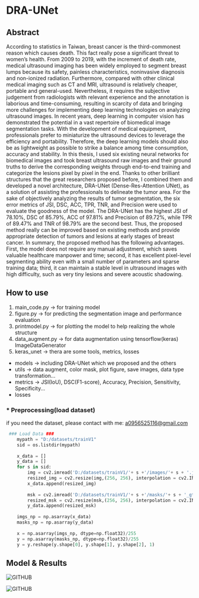 # DRA-UNet

## Abstract
According to statistics in Taiwan, breast cancer is the third-commonest reason which causes death. This fact really pose a significant threat to women’s health. From 2009 to 2019, with the increment of death rate, medical ultrasound imaging has been widely employed to segment breast lumps because its safety, painless characteristics, noninvasive diagnosis and non-ionized radiation. Furthermore, compared with other clinical medical imaging such as CT and MRI, ultrasound is relatively cheaper, portable and general-used. Nevertheless, it requires the subjective judgement from radiologists with relevant experience and the annotation is laborious and time-consuming, resulting in scarcity of data and bringing more challenges for implementing deep learning technologies on analyzing ultrasound images.
In recent years, deep learning in computer vision has demonstrated the potential in a vast repertoire of biomedical image segmentation tasks. With the development of medical equipment, professionals prefer to miniaturize the ultrasound devices to leverage the efficiency and portability. Therefore, the deep learning models should also be as lightweight as possible to strike a balance among time consumption, accuracy and stability. In this thesis, I used six existing neural networks for biomedical images and took breast ultrasound raw images and their ground truths to derive the corresponding weights through end-to-end training and categorize the lesions pixel by pixel in the end. Thanks to other brilliant structures that the great researchers proposed before, I combined them and developed a novel architecture, DRA-UNet (Dense-Res-Attention UNet), as a solution of assisting the professionals to delineate the tumor area.
For the sake of objectively analyzing the results of tumor segmentation, the six error metrics of JSI, DSC, ACC, TPR, TNR, and Precision were used to evaluate the goodness of the model. The DRA-UNet has the highest JSI of 78.10%, DSC of 85.79%, ACC of 97.81% and Precision of 89.72%, while TPR of 89.47% and TNR of 98.79% are the second best. Thus, the proposed method really can be improved based on existing methods and provide appropriate detection of tumors and lesions at early stages of breast cancer.
In summary, the proposed method has the following advantages. First, the model does not require any manual adjustment, which saves valuable healthcare manpower and time; second, it has excellent pixel-level segmenting ability even with a small number of parameters and sparse training data; third, it can maintain a stable level in ultrasound images with high difficulty, such as very tiny lesions and severe acoustic shadowing.

## How to use
1. main_code.py -> for training model
2. figure.py -> for predicting the segmentation image and performance evaluation
3. printmodel.py -> for plotting the model to help realizing the whole structure
4. data_augment.py -> for data augmentation using tensorflow(keras) ImageDataGenerator
5. keras_unet -> thera are some tools, metrics, losses
 * models -> including DRA-UNet which we proposed and the others
 * utils -> data augment, color mask, plot figure, save images, data type transformation...
 * metrics -> JSI(IoU), DSC(F1-score), Accuracy, Precision, Sensitivity, Specificity...
 * losses 

### * Preprocessing(load dataset) 
if you need the dataset, please contact with me: a0956525116@gmail.com
```py
 ### Load Data ###
    mypath = "D:/datasets/trainV1"
    sid = os.listdir(mypath)
    
    x_data = []
    y_data = []
    for s in sid:
        img = cv2.imread('D:/datasets/trainV1/'+ s +'/images/'+ s + '.jpg', cv2.IMREAD_COLOR)
        resized_img = cv2.resize(img,(256, 256), interpolation = cv2.INTER_CUBIC)
        x_data.append(resized_img)
    
        msk = cv2.imread('D:/datasets/trainV1/'+ s +'/masks/'+ s + '_gt.jpg', cv2.IMREAD_GRAYSCALE)
        resized_msk = cv2.resize(msk,(256, 256), interpolation = cv2.INTER_CUBIC)
        y_data.append(resized_msk)
        
    imgs_np = np.asarray(x_data)
    masks_np = np.asarray(y_data)
    
    x = np.asarray(imgs_np, dtype=np.float32)/255
    y = np.asarray(masks_np, dtype=np.float32)/255 
    y = y.reshape(y.shape[0], y.shape[1], y.shape[2], 1)
```

## Model & Results
![GITHUB](https://imgus.cc/RoOL "DRA-UNet" )

![GITHUB](https://imgus.cc/GEaN "Confusion matrix" )
